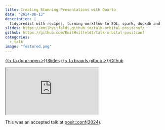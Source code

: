 ```yaml
---
title: Creating Stunning Presentations with Quarto
date: "2024-08-13"
description: |
  tidypredict with recipes, turning workflow to SQL, spark, duckdb and beyond
slides: https://emilhvitfeldt.github.io/talk-orbital-positconf/
github: https://github.com/EmilHvitfeldt/talk-orbital-positconf
categories:
  - talk
image: "featured.png"
---
```






<a href="https://emilhvitfeldt.github.io/talk-orbital-positconf/" class="listing-slides btn-links">{{< fa door-open >}}Slides<a>
<a href="https://github.com/EmilHvitfeldt/talk-orbital-positconf" class="listing-github btn-links">{{< fa brands github >}}Github<a>
      
<iframe class="slide-deck" src="https://emilhvitfeldt.github.io/talk-orbital-positconf/"></iframe>
        
This was an accepted talk at [posit::conf(2024)](https://posit.co/conference/).
